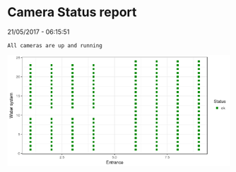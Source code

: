 Camera Status report
================
21/05/2017 - 06:15:51

    All cameras are up and running

![](camreport_files/figure-markdown_github/unnamed-chunk-2-1.png)
